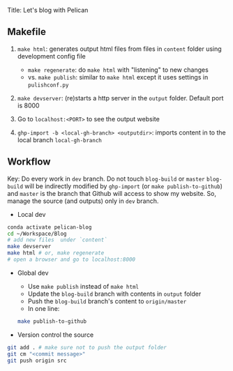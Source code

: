 Title: Let's blog with Pelican

## Makefile
1. `make html`: generates output html files from files in `content` folder using
development config file
    - `make regenerate`: do `make html` with "listening" to new changes
    - vs. `make publish`: similar to `make html` except it uses settings in `pulishconf.py`
 
2. `make devserver`: (re)starts a http server in the `output` folder. Default port is 8000
3. Go to `localhost:<PORT>` to see the output website
4. `ghp-import -b <local-gh-branch> <outputdir>`: imports content in <output> to 
the local branch `local-gh-branch`

## Workflow
Key: Do every work in `dev` branch. Do not touch `blog-build` or `master`
`blog-build` will be indirectly modified by `ghp-import` (or `make publish-to-github`)
and `master` is the branch that Github will access to show my website. 
So, manage the source (and outputs) only in `dev` branch.

- Local dev
```bash
conda activate pelican-blog
cd ~/Workspace/Blog
# add new files  under `content`
make devserver
make html # or, make regenerate 
# open a browser and go to localhost:8000
```

- Global dev  
    - Use `make publish` instead of `make html`
    - Update the `blog-build` branch with contents in `output` folder
    - Push the `blog-build` branch's content to `origin/master`
    - In one line: 
    
    ```bash
    make publish-to-github
    ```
   
- Version control the source
```bash
git add . # make sure not to push the output folder
git cm "<commit message>"
git push origin src
```


